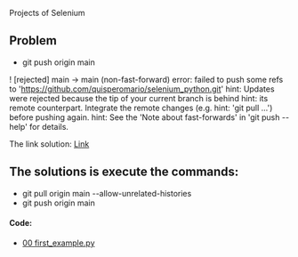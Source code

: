 Projects of Selenium

## Problem
* git push origin main

 ! [rejected]        main -> main (non-fast-forward)
error: failed to push some refs to 'https://github.com/quisperomario/selenium_python.git'
hint: Updates were rejected because the tip of your current branch is behind
hint: its remote counterpart. Integrate the remote changes (e.g.
hint: 'git pull ...') before pushing again.
hint: See the 'Note about fast-forwards' in 'git push --help' for details.

The link solution: <a href = "https://komodor.com/learn/how-to-fix-fatal-refusing-to-merge-unrelated-histories-error/" target="_blank">Link</a>

## The solutions is execute the commands:
* git pull origin main --allow-unrelated-histories
* git push origin main

#### Code:

- [00 first_example.py](https://github.com/quisperomario/selenium_python/blob/main/projects/selenium_prueba_01.py)


